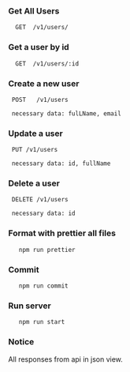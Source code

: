 ### Get All Users
```
  GET  /v1/users/
```

### Get a user by id 
``` 
  GET  /v1/users/:id 
```

### Create a new user 
``` 
 POST   /v1/users

 necessary data: fulLName, email 
```

### Update a user 
``` 
 PUT /v1/users
   
 necessary data: id, fullName 
```

### Delete a user 
``` 
 DELETE /v1/users

 necessary data: id 
```

### Format with prettier all files 
``` 
   npm run prettier
```
### Commit 
``` 
   npm run commit 
```
### Run server
``` 
   npm run start
```

### Notice 
All responses from api in json view. 
